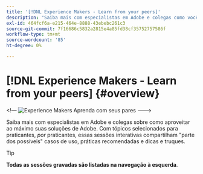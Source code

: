 ```yaml
---
title: '[!DNL Experience Makers - Learn from your peers]'
description: "Saiba mais com especialistas em Adobe e colegas como você pode aproveitar ao máximo suas soluções de Adobe. [!DNL Experience Makers - Learn from your peers] O é uma série global de eventos de aprendizado de clientes virtuais, com foco em aprofundar o [!DNL Adobe Experience Cloud] soluções."
exl-id: 464fcf6a-e215-464e-8888-43ebebc261c3
source-git-commit: 7f16686c5832a2815e4a85fd38cf35752757586f
workflow-type: tm+mt
source-wordcount: '85'
ht-degree: 0%

---
```


# [!DNL Experience Makers - Learn from your peers] {#overview}

&lt;!— <img alt="Experience Makers Aprenda com seus pares" src="./assets/skill-exchange.png" /> --->

Saiba mais com especialistas em Adobe e colegas sobre como aproveitar ao máximo suas soluções de Adobe. Com tópicos selecionados para praticantes, _por_ praticantes, essas sessões interativas compartilham &quot;parte dos possíveis&quot; casos de uso, práticas recomendadas e dicas e truques.

>[!TIP]
>
>**Todas as sessões gravadas são listadas na navegação à esquerda**.
